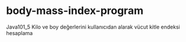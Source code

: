 # body-mass-index-program
Java101_5 Kilo ve boy değerlerini kullanıcıdan alarak vücut kitle endeksi hesaplama
